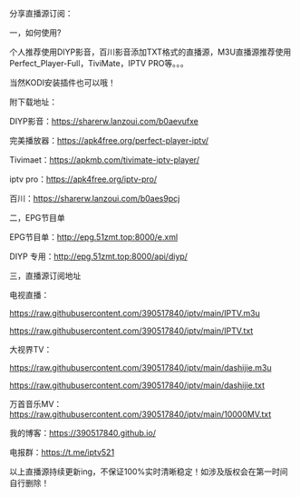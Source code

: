 
分享直播源订阅：

一，如何使用?

个人推荐使用DIYP影音，百川影音添加TXT格式的直播源，M3U直播源推荐使用Perfect_Player-Full，TiviMate，IPTV PRO等。。。

当然KODI安装插件也可以哦！

附下载地址：

DIYP影音：https://sharerw.lanzoui.com/b0aevufxe

完美播放器：https://apk4free.org/perfect-player-iptv/

Tivimaet：https://apkmb.com/tivimate-iptv-player/

iptv pro：https://apk4free.org/iptv-pro/

百川：https://sharerw.lanzoui.com/b0aes9pcj

二，EPG节目单

EPG节目单：http://epg.51zmt.top:8000/e.xml

DIYP 专用：http://epg.51zmt.top:8000/api/diyp/

三，直播源订阅地址

电视直播：

https://raw.githubusercontent.com/390517840/iptv/main/IPTV.m3u

https://raw.githubusercontent.com/390517840/iptv/main/IPTV.txt

大视界TV：

https://raw.githubusercontent.com/390517840/iptv/main/dashijie.m3u

https://raw.githubusercontent.com/390517840/iptv/main/dashijie.txt

万首音乐MV：https://raw.githubusercontent.com/390517840/iptv/main/10000MV.txt

我的博客：https://390517840.github.io/

电报群：https://t.me/iptv521

以上直播源持续更新ing，不保证100%实时清晰稳定！如涉及版权会在第一时间自行删除！
